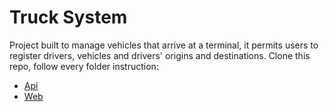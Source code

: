# Truck System
Project built to manage vehicles that arrive at a terminal, it permits users to register drivers, vehicles and drivers' origins and destinations. Clone this repo, follow every folder instruction:

* [Api](https://github.com/DiegoVictor/truck-system/tree/master/api)
* [Web](https://github.com/DiegoVictor/truck-system/tree/master/web)
